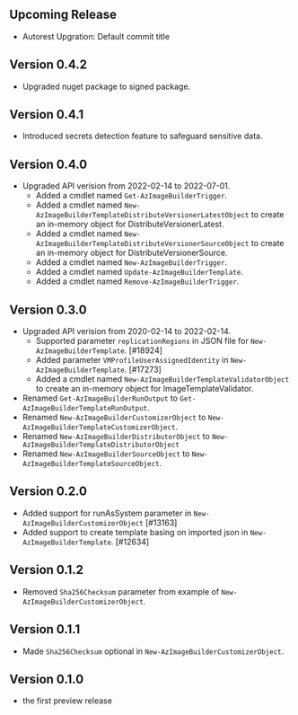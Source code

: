 <!--
    Please leave this section at the top of the change log.

    Changes for the upcoming release should go under the section titled "Upcoming Release", and should adhere to the following format:

    ## Upcoming Release
    * Overview of change #1
        - Additional information about change #1
    * Overview of change #2
        - Additional information about change #2
        - Additional information about change #2
    * Overview of change #3
    * Overview of change #4
        - Additional information about change #4

    ## YYYY.MM.DD - Version X.Y.Z (Previous Release)
    * Overview of change #1
        - Additional information about change #1
-->
## Upcoming Release
* Autorest Upgration: Default commit title

## Version 0.4.2
* Upgraded nuget package to signed package.

## Version 0.4.1
* Introduced secrets detection feature to safeguard sensitive data.

## Version 0.4.0
*  Upgraded API verision from 2022-02-14 to 2022-07-01.
   - Added a cmdlet named `Get-AzImageBuilderTrigger`.
   - Added a cmdlet named `New-AzImageBuilderTemplateDistributeVersionerLatestObject` to create an in-memory object for DistributeVersionerLatest.
   - Added a cmdlet named `New-AzImageBuilderTemplateDistributeVersionerSourceObject` to create an in-memory object for DistributeVersionerSource.
   - Added a cmdlet named `New-AzImageBuilderTrigger`.
   - Added a cmdlet named `Update-AzImageBuilderTemplate`.
   - Added a cmdlet named `Remove-AzImageBuilderTrigger`.

## Version 0.3.0
*  Upgraded API verision from 2020-02-14 to 2022-02-14.
    - Supported parameter `replicationRegions` in JSON file for `New-AzImageBuilderTemplate`. [#18924]
    - Added parameter `VMProfileUserAssignedIdentity` in `New-AzImageBuilderTemplate`. [#17273]
    - Added a cmdlet named `New-AzImageBuilderTemplateValidatorObject` to create an in-memory object for ImageTemplateValidator.
*  Renamed `Get-AzImageBuilderRunOutput` to `Get-AzImageBuilderTemplateRunOutput`.
*  Renamed `New-AzImageBuilderCustomizerObject` to `New-AzImageBuilderTemplateCustomizerObject`.
*  Renamed `New-AzImageBuilderDistributorObject` to `New-AzImageBuilderTemplateDistributorObject`
*  Renamed `New-AzImageBuilderSourceObject` to `New-AzImageBuilderTemplateSourceObject`.

## Version 0.2.0
* Added support for runAsSystem parameter in `New-AzImageBuilderCustomizerObject` [#13163]
* Added support to create template basing on imported json in `New-AzImageBuilderTemplate`. [#12634]

## Version 0.1.2
* Removed `Sha256Checksum` parameter from example of `New-AzImageBuilderCustomizerObject`.

## Version 0.1.1
* Made `Sha256Checksum` optional in `New-AzImageBuilderCustomizerObject`.

## Version 0.1.0
* the first preview release

